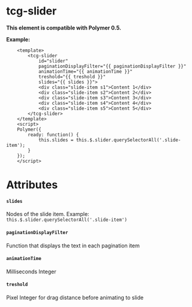 # tcg-slider

**This element is compatible with Polymer 0.5.**

__Example:__

```
	<template>
		<tcg-slider
			id="slider"
			paginationDisplayFilter="{{ paginationDisplayFilter }}"
			animationTime="{{ animationTime }}"
			treshold="{{ treshold }}"
			slides="{{ slides }}">
			<div class="slide-item s1">Content 1</div>
			<div class="slide-item s2">Content 2</div>
			<div class="slide-item s3">Content 3</div>
			<div class="slide-item s4">Content 4</div>
			<div class="slide-item s5">Content 5</div>
		</tcg-slider>
	</template>
	<script>
	Polymer({
		ready: function() {
			this.slides = this.$.slider.querySelectorAll('.slide-item');
		}
	});
	</script>
```
# Attributes

#### `slides`

Nodes of the slide item. Example: `this.$.slider.querySelectorAll('.slide-item')`

#### `paginationDisplayFilter`

Function that displays the text in each pagination item

#### `animationTime`

Milliseconds Integer

#### `treshold`

Pixel Integer for drag distance before animating to slide